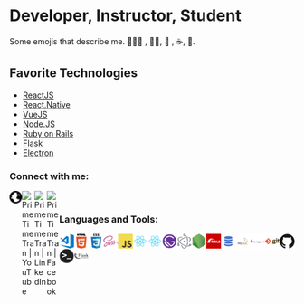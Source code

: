# Developer, Instructor, Student

Some emojis that describe me.
🧑🏻‍🍳 , 🧘🏻, 🏀 , ☕, 🐩.

## Favorite Technologies

- <a href="https://reactjs.org/" target="_blank">ReactJS</a>
- <a href="https://reactnative.dev/" target="_blank">React.Native</a>
- <a href="https://vuejs.org/" target="_blank">VueJS</a>
- <a href="https://nodejs.org/" target="_blank">Node.JS</a>
- <a href="https://rubyonrails.org/" target="_blank">Ruby on Rails</a>
- <a href="https://flask.palletsprojects.com/en/1.1.x/" target="_blank">Flask</a>
- <a href="https://www.electronjs.org/" target="_blank">Electron</a>

### Connect with me:

[<img align="left" alt="PrimeTimeTran.com" width="22px" src="https://raw.githubusercontent.com/iconic/open-iconic/master/svg/globe.svg" />](https://www.PrimeTimeTran.com)
[<img align="left" alt="PrimeTimeTran | YouTube" width="22px" src="https://cdn.jsdelivr.net/npm/simple-icons@v3/icons/youtube.svg" />](https://www.youtube.com/watch?v=Hkk06aIDS_c&list=PLIKEhcf1i30PJjKaWOiklRBI39AVxwi1i)
[<img align="left" alt="PrimeTimeTran | LinkedIn" width="22px" src="https://cdn.jsdelivr.net/npm/simple-icons@v3/icons/linkedin.svg" />](https://www.linkedin.com/in/primetimetran/)
[<img align="left" alt="PrimeTimeTran | Facebook" width="22px" src="https://cdn.jsdelivr.net/npm/simple-icons@v3/icons/facebook.svg" />](https://www.facebook.com/PrimeTimeTran)

<br />

### Languages and Tools:

[<img align="left" alt="Visual Studio Code" width="26px" src="https://raw.githubusercontent.com/github/explore/80688e429a7d4ef2fca1e82350fe8e3517d3494d/topics/visual-studio-code/visual-studio-code.png" />](https://www.PrimeTimeTran)
[<img align="left" alt="HTML5" width="26px" src="https://raw.githubusercontent.com/github/explore/80688e429a7d4ef2fca1e82350fe8e3517d3494d/topics/html/html.png" />](https://www.PrimeTimeTran)
[<img align="left" alt="CSS3" width="26px" src="https://raw.githubusercontent.com/github/explore/80688e429a7d4ef2fca1e82350fe8e3517d3494d/topics/css/css.png" />](https://www.PrimeTimeTran)
[<img align="left" alt="Sass" width="26px" src="https://raw.githubusercontent.com/github/explore/80688e429a7d4ef2fca1e82350fe8e3517d3494d/topics/sass/sass.png" />](https://www.PrimeTimeTran)
[<img align="left" alt="JavaScript" width="26px" src="https://raw.githubusercontent.com/github/explore/80688e429a7d4ef2fca1e82350fe8e3517d3494d/topics/javascript/javascript.png" />](https://www.PrimeTimeTran)
[<img align="left" alt="React" width="26px" src="https://raw.githubusercontent.com/github/explore/80688e429a7d4ef2fca1e82350fe8e3517d3494d/topics/react/react.png" />](https://www.PrimeTimeTran)
[<img align="left" alt="React Native" width="26px" src="https://raw.githubusercontent.com/github/explore/80688e429a7d4ef2fca1e82350fe8e3517d3494d/topics/react-native/react-native.png" />](https://www.PrimeTimeTran)
[<img align="left" alt="Gatsby" width="26px" src="https://raw.githubusercontent.com/github/explore/e94815998e4e0713912fed477a1f346ec04c3da2/topics/gatsby/gatsby.png" />](https://www.PrimeTimeTran)
[<img align="left" alt="Electron" width="26px" src="https://raw.githubusercontent.com/github/explore/80688e429a7d4ef2fca1e82350fe8e3517d3494d/topics/electron/electron.png" />](https://www.PrimeTimeTran)
[<img align="left" alt="Node.js" width="26px" src="https://raw.githubusercontent.com/github/explore/80688e429a7d4ef2fca1e82350fe8e3517d3494d/topics/nodejs/nodejs.png" />](https://www.PrimeTimeTran)
[<img align="left" alt="Rails" width="26px" src="https://raw.githubusercontent.com/github/explore/80688e429a7d4ef2fca1e82350fe8e3517d3494d/topics/rails/rails.png" />](https://www.PrimeTimeTran)
[<img align="left" alt="SQL" width="26px" src="https://raw.githubusercontent.com/github/explore/80688e429a7d4ef2fca1e82350fe8e3517d3494d/topics/sql/sql.png" />](https://www.PrimeTimeTran)
[<img align="left" alt="MySQL" width="26px" src="https://raw.githubusercontent.com/github/explore/80688e429a7d4ef2fca1e82350fe8e3517d3494d/topics/mysql/mysql.png" />](https://www.PrimeTimeTran)
[<img align="left" alt="MongoDB" width="26px" src="https://raw.githubusercontent.com/github/explore/80688e429a7d4ef2fca1e82350fe8e3517d3494d/topics/mongodb/mongodb.png" />](https://www.PrimeTimeTran)
[<img align="left" alt="Git" width="26px" src="https://raw.githubusercontent.com/github/explore/80688e429a7d4ef2fca1e82350fe8e3517d3494d/topics/git/git.png" />](https://www.PrimeTimeTran)
[<img align="left" alt="GitHub" width="26px" src="https://raw.githubusercontent.com/github/explore/78df643247d429f6cc873026c0622819ad797942/topics/github/github.png" />](https://www.PrimeTimeTran)
[<img align="left" alt="Terminal" width="26px" src="https://raw.githubusercontent.com/github/explore/80688e429a7d4ef2fca1e82350fe8e3517d3494d/topics/terminal/terminal.png" />](https://www.PrimeTimeTran)
[<img align="left" alt="Flask" width="26px" src="https://raw.githubusercontent.com/github/explore/80688e429a7d4ef2fca1e82350fe8e3517d3494d/topics/flask/flask.png" />](https://www.PrimeTimeTran)
